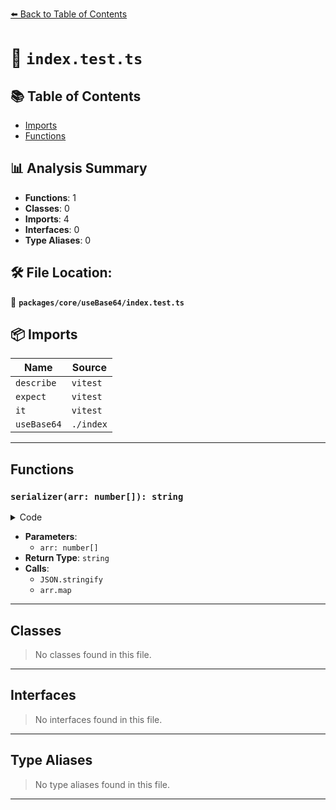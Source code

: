 [⬅️ Back to Table of Contents](../../../index.md)

# 📄 `index.test.ts`

## 📚 Table of Contents

- [Imports](#imports)
- [Functions](#functions)

## 📊 Analysis Summary

- **Functions**: 1
- **Classes**: 0
- **Imports**: 4
- **Interfaces**: 0
- **Type Aliases**: 0

## 🛠️ File Location:
📂 **`packages/core/useBase64/index.test.ts`**

## 📦 Imports

| Name | Source |
|------|--------|
| `describe` | `vitest` |
| `expect` | `vitest` |
| `it` | `vitest` |
| `useBase64` | `./index` |


---

## Functions

### `serializer(arr: number[]): string`

<details><summary>Code</summary>

```ts
(arr: number[]) => {
      return JSON.stringify(arr.map(el => el * 2))
    }
```
</details>

- **Parameters**:
  - `arr: number[]`
- **Return Type**: `string`
- **Calls**:
  - `JSON.stringify`
  - `arr.map`

---

## Classes

> No classes found in this file.


---

## Interfaces

> No interfaces found in this file.


---

## Type Aliases

> No type aliases found in this file.


---